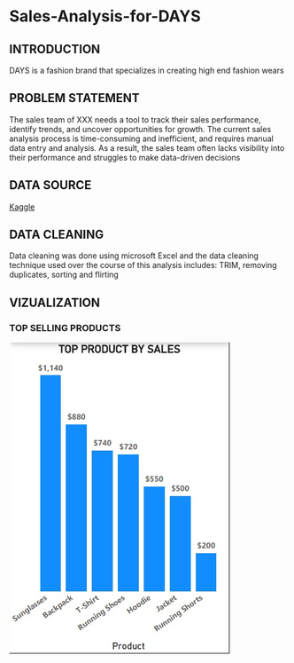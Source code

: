 # Sales-Analysis-for-DAYS

## INTRODUCTION

DAYS is a fashion brand that specializes in creating high end fashion wears

## PROBLEM STATEMENT

The sales team of XXX needs a tool to track their sales performance, identify trends, and uncover opportunities for growth. The current sales analysis process is time-consuming and inefficient, and requires manual data entry and analysis. As a result, the sales team often lacks visibility into their performance and struggles to make data-driven decisions


## DATA SOURCE

[Kaggle](Kaggle.com)

## DATA CLEANING

Data cleaning was done using microsoft Excel and the data cleaning technique used over the course of this analysis includes: TRIM, removing duplicates, sorting and flirting 

## VIZUALIZATION

### TOP SELLING PRODUCTS

![](https://github.com/Tamunoibiyeda/Sales-Analysis-for-DAYS/blob/main/PRODUCT.jpg)
